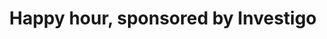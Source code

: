 ---
title: "Happy hour, sponsored by Investigo"
location: "Sponsor section / Main bar"
time: "5:15 — 6pm"
order: "I"
edition: "2024"
---